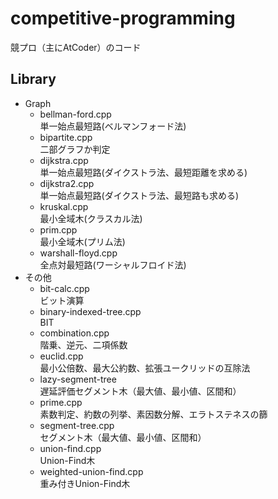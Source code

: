 # competitive-programming

競プロ（主にAtCoder）のコード

## Library

- Graph  
	- bellman-ford.cpp  
	単一始点最短路(ベルマンフォード法)
	- bipartite.cpp  
	二部グラフか判定
	- dijkstra.cpp  
	単一始点最短路(ダイクストラ法、最短距離を求める)
	- dijkstra2.cpp  
	単一始点最短路(ダイクストラ法、最短路も求める)
	- kruskal.cpp  
	最小全域木(クラスカル法)
	- prim.cpp  
	最小全域木(プリム法)
	- warshall-floyd.cpp  
	全点対最短路(ワーシャルフロイド法)
- その他
	- bit-calc.cpp  
	ビット演算
	- binary-indexed-tree.cpp  
	BIT
	- combination.cpp  
	階乗、逆元、二項係数
	- euclid.cpp  
	最小公倍数、最大公約数、拡張ユークリッドの互除法
	- lazy-segment-tree  
	遅延評価セグメント木（最大値、最小値、区間和）
	- prime.cpp  
	素数判定、約数の列挙、素因数分解、エラトステネスの篩
	- segment-tree.cpp  
	セグメント木（最大値、最小値、区間和）
	- union-find.cpp  
	Union-Find木
	- weighted-union-find.cpp  
	重み付きUnion-Find木
